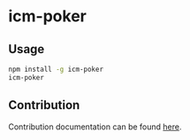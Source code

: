 
# icm-poker

## Usage

```bash
npm install -g icm-poker
icm-poker
```

## Contribution

Contribution documentation can be found [here](CONTRIBUTING.md).
